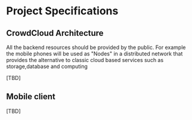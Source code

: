 # Project Specifications

## CrowdCloud Architecture
All the backend resources should be provided by the public. For example the mobile phones will be used as "Nodes" 
in a distributed network that provides the alternative to classic cloud based services such as storage,database and computing 

[TBD]
  
## Mobile client 
[TBD]

